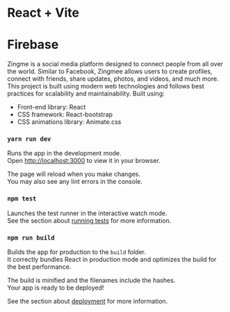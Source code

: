 # React + Vite
# Firebase
Zingme is a social media platform designed to connect people from all over the world. Similar to Facebook, Zingmee allows users to create profiles, connect with friends, share updates, photos, and videos, and much more. This project is built using modern web technologies and follows best practices for scalability and maintainability.
Built using:

- Front-end library: React
- CSS framework: React-bootstrap
- CSS animations library: Animate.css


### `yarn run dev`

Runs the app in the development mode.\
Open [http://localhost:3000](http://localhost:5173) to view it in your browser.

The page will reload when you make changes.\
You may also see any lint errors in the console.

### `npm test`

Launches the test runner in the interactive watch mode.\
See the section about [running tests](https://facebook.github.io/create-react-app/docs/running-tests) for more information.

### `npm run build`

Builds the app for production to the `build` folder.\
It correctly bundles React in production mode and optimizes the build for the best performance.

The build is minified and the filenames include the hashes.\
Your app is ready to be deployed!

See the section about [deployment](https://facebook.github.io/create-react-app/docs/deployment) for more information.
